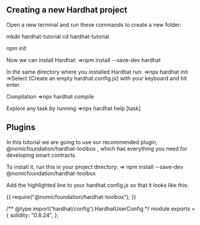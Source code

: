 ## Creating a new Hardhat project ##

Open a new terminal and run these commands to create a new folder:

mkdir hardhat-tutorial
cd hardhat-tutorial

npm init

Now we can install Hardhat:
    =>npm install --save-dev hardhat

In the same directory where you installed Hardhat run:
    =>npx hardhat init
    =>Select {Create an empty hardhat.config.js} with your keyboard and hit enter.

Compilation
   =>npx hardhat compile

Explore any task by running 
   =>npx hardhat help [task]

## Plugins ##

In this tutorial we are going to use our recommended plugin, 
@nomicfoundation/hardhat-toolbox
, which has everything you need for developing smart contracts.

To install it, run this in your project directory:
   => npm install --save-dev @nomicfoundation/hardhat-toolbox

Add the highlighted line to your hardhat.config.js so that it looks like this:

{{ require("@nomicfoundation/hardhat-toolbox"); }}

/** @type import('hardhat/config').HardhatUserConfig */
module.exports = {
  solidity: "0.8.24",
};